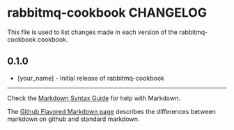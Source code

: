rabbitmq-cookbook CHANGELOG
===========================

This file is used to list changes made in each version of the rabbitmq-cookbook cookbook.

0.1.0
-----
- [your_name] - Initial release of rabbitmq-cookbook

- - -
Check the [Markdown Syntax Guide](http://daringfireball.net/projects/markdown/syntax) for help with Markdown.

The [Github Flavored Markdown page](http://github.github.com/github-flavored-markdown/) describes the differences between markdown on github and standard markdown.
